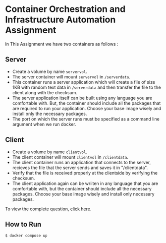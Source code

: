# Container Orchestration and Infrastructure Automation Assignment

In This Assignment we have two containers as follows :

## Server
- Create a volume by name ```servervol```.
- The server container will mount ```servervol``` in ```/serverdata```.
- This container runs a server application which will create a file of size 1KB with random text data in ```/serverdata``` and then transfer the file to the client along with the checksum.
- The server application itself can be built using any language you are comfortable with. But, the container should include all the packages that are required to run your application. Choose your base image wisely and install only the necessary packages.
- The port on which the server runs must be specified as a command line argument when we run docker.

## Client
- Create a volume by name ```clientvol```.
- The client container will mount ```clientvol``` in ```/clientdata```.
- The client container runs an application that connects to the server, recieves the file that the server sends and saves it in "/clientdata".
- Verify that the file is received properly at the clientside by verifying the checksum.
- The client application again can be wriiten in any language that you are comfortable with, but the container should include all the necessary packages. Choose your base image wisely and install only necessary packages.

To view the complete question, [click here](https://github.com/RajIshu/Docker-Assignment/raw/master/Assignment.docx).

## How to Run
```$ docker compose up```
